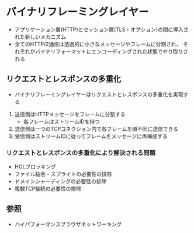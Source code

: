 # バイナリフレーミングレイヤー
- アプリケーション層(HTTP)とセッション層(TLS・オプション)の間に導入された新しいメカニズム
- 全てのHTTP/2通信は透過的に小さなメッセージやフレームに分割され、
  それぞれがバイナリフォーマットにエンコーディングされた状態でやり取りされる

## リクエストとレスポンスの多重化
- バイナリフレーミングレイヤーはリクエストとレスポンスの多重化を実現する
1. 送信側はHTTPメッセージをフレームに分割する
    - 各フレームはストリームIDを持つ
2. 送信側は一つのTCPコネクション内で各フレームを順不同に送信できる
3. 受信側はストリームIDに従ってフレームをメッセージに再構成する

### リクエストとレスポンスの多重化により解決される問題
- HOLブロッキング
- ファイル結合・スプライトの必要性の排除
- ドメインシャーディングの必要性の排除
- 複数TCP接続の必要性の排除

## 参照
- ハイパフォーマンスブラウザネットワーキング

